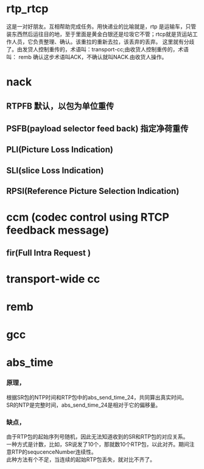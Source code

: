 # rtp_rtcp
这是一对好朋友。互相帮助完成任务。用快递业的比喻就是，rtp 是运输车，只管装东西然后运往目的地，至于里面是黄金白银还是垃圾它不管；rtcp就是货运站工作人员，它负责整理、确认。该重拉的重新去拉，该丢弃的丢弃。
这里就有分歧了。由发贷人控制重传的，术语叫：transport-cc;由收货人控制重传的，术语叫： remb
确认这步术语叫ACK，不确认就叫NACK.由收货人操作。

# nack 
## RTPFB 默认，以包为单位重传
## PSFB(payload selector feed back) 指定净荷重传
## PLI(Picture Loss Indication)
## SLI(slice Loss Indication)
## RPSI(Reference Picture Selection Indication)
# ccm (codec control using RTCP feedback message)
## fir(Full Intra Request )

# transport-wide cc
# remb
# gcc

# abs_time
### 原理， 
根据SR包的NTP时间和RTP包中的abs_send_time_24，共同算出真实时间。  
SR的NTP是完整时间，abs_send_time_24是相对于它的偏移量。
### 缺点，
由于RTP包的起始序列号随机，因此无法知道收到的SR和RTP包的对应关系。  
一种方式是计数，比如，SR说发了10个，那就数10个RTP包，以此对齐。期间注意RTP的sequcenceNumber连续性。  
此种方法有个不足，当连续的起始RTP包丢失，就对比不齐了。